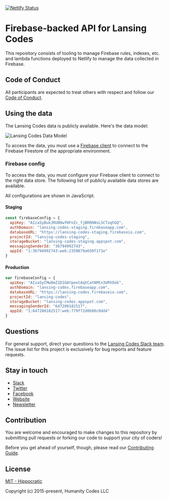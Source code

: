 [![Netlify Status](https://api.netlify.com/api/v1/badges/b772609a-aedb-45c7-8298-f4623db20ecc/deploy-status)](https://app.netlify.com/sites/lansingcodes-api-staging/deploys)

# Firebase-backed API for Lansing Codes

This repository consists of tooling to manage Firebase rules, indexes, etc. and
lambda functions deployed to Netlify to manage the data collected in Firebase.

## Code of Conduct
All participants are expected to treat others with respect and follow our [Code of Conduct](https://www.lansing.codes/code-of-conduct/).

## Using the data

The Lansing Codes data is publicly available. Here's the data model:

![Lansing Codes Data Model](https://i.imgur.com/L2Xl8zt.jpg)

To access the data, you must use a
[Firebase client](https://firebase.google.com/docs/firestore/quickstart#set_up_your_development_environment)
to connect to the Firebase Firestore of the appropriate environment.

### Firebase config

To access the data, you must configure your Firebase client to connect to the
right data store. The following list of publicly available data stores are
available.

All configurations are shown in JavaScript.

#### Staging

``` js
const firebaseConfig = {
  apiKey: "AIzaSyBukJRUN9wfHFnZc_fjBRRHNsLSCTxqhGQ",
  authDomain: "lansing-codes-staging.firebaseapp.com",
  databaseURL: "https://lansing-codes-staging.firebaseio.com",
  projectId: "lansing-codes-staging",
  storageBucket: "lansing-codes-staging.appspot.com",
  messagingSenderId: "36794992743",
  appId: "1:36794992743:web:2350879a650f171e"
}
```

#### Production

``` js
var firebaseConfig = {
  apiKey: "AIzaSyCMw8mZ1D1GAYpeotAqVCaYAMtn3URVOok",
  authDomain: "lansing-codes.firebaseapp.com",
  databaseURL: "https://lansing-codes.firebaseio.com",
  projectId: "lansing-codes",
  storageBucket: "lansing-codes.appspot.com",
  messagingSenderId: "647280182517",
  appId: "1:647280182517:web:779f72d0b90c0dd4"
}
```

## Questions

For general support, direct your questions to the
[Lansing Codes Slack team](http://slack.lansing.codes). The issue list for this
project is exclusively for bug reports and feature requests.

## Stay in touch

- [Slack](http://slack.lansing.codes)
- [Twitter](https://twitter.com/lansingcodes)
- [Facebook](https://www.facebook.com/lansingcodes)
- [Website](https://www.lansing.codes)
- [Newsletter](http://bit.ly/lansing-codes-newsletter)

## Contribution

You are welcome and encouraged to make changes to this repository by submitting
pull requests or forking our code to support your city of coders!

Before you get ahead of yourself, though, please read our
[Contributing Guide](https://github.com/lansingcodes/api/blob/main/.github/CONTRIBUTING.md).

## License

[MIT - Hippocratic](https://firstdonoharm.dev)

Copyright (c) 2015-present, Humanity Codes LLC
